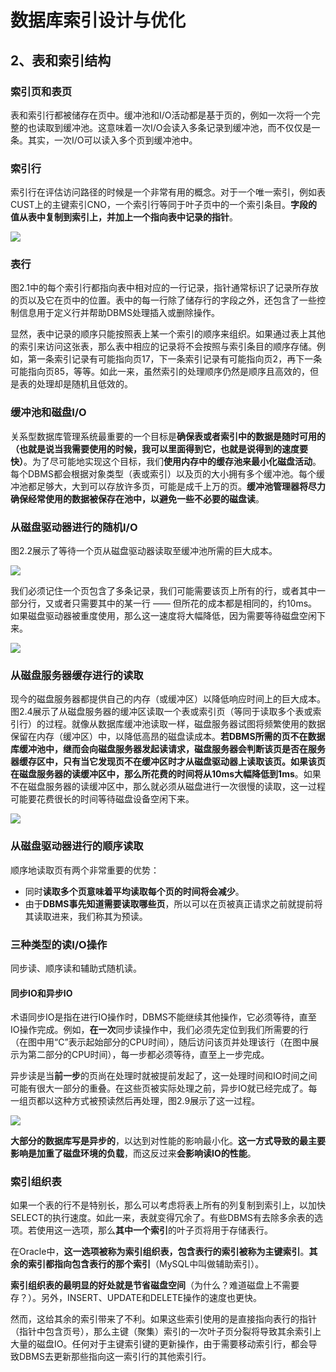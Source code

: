 # 数据库索引设计与优化

## 2、表和索引结构

### 索引页和表页

表和索引行都被储存在页中。缓冲池和I/O活动都是基于页的，例如一次将一个完整的也读取到缓冲池。这意味着一次I/O会读入多条记录到缓冲池，而不仅仅是一条。其实，一次I/O可以读入多个页到缓冲池中。

### 索引行

索引行在评估访问路径的时候是一个非常有用的概念。对于一个唯一索引，例如表CUST上的主键索引CNO，一个索引行等同于叶子页中的一个索引条目。**字段的值从表中复制到索引上，并加上一个指向表中记录的指针**。

![](http://oklbfi1yj.bkt.clouddn.com/%E6%95%B0%E6%8D%AE%E5%BA%93%E7%B4%A2%E5%BC%95%E8%AE%BE%E8%AE%A1%E4%B8%8E%E4%BC%98%E5%8C%96/1.png)

### 表行

图2.1中的每个索引行都指向表中相对应的一行记录，指针通常标识了记录所存放的页以及它在页中的位置。表中的每一行除了储存行的字段之外，还包含了一些控制信息用于定义行并帮助DBMS处理插入或删除操作。

显然，表中记录的顺序只能按照表上某一个索引的顺序来组织。如果通过表上其他的索引来访问这张表，那么表中相应的记录将不会按照与索引条目的顺序存储。例如，第一条索引记录有可能指向页17，下一条索引记录有可能指向页2，再下一条可能指向页85，等等。如此一来，虽然索引的处理顺序仍然是顺序且高效的，但是表的处理却是随机且低效的。

### 缓冲池和磁盘I/O

关系型数据库管理系统最重要的一个目标是**确保表或者索引中的数据是随时可用的（也就是说当我需要使用的时候，我可以里面得到它，也就是说得到的速度要快）**。为了尽可能地实现这个目标，我们**使用内存中的缓存池来最小化磁盘活动**。每个DBMS都会根据对象类型（表或索引）以及页的大小拥有多个缓冲池。每个缓冲池都足够大，大到可以存放许多页，可能是成千上万的页。**缓冲池管理器将尽力确保经常使用的数据被保存在池中，以避免一些不必要的磁盘读**。

### 从磁盘驱动器进行的随机I/O

图2.2展示了等待一个页从磁盘驱动器读取至缓冲池所需的巨大成本。

![](http://oklbfi1yj.bkt.clouddn.com/%E6%95%B0%E6%8D%AE%E5%BA%93%E7%B4%A2%E5%BC%95%E8%AE%BE%E8%AE%A1%E4%B8%8E%E4%BC%98%E5%8C%96/2.png)

我们必须记住一个页包含了多条记录，我们可能需要该页上所有的行，或者其中一部分行，又或者只需要其中的某一行 —— 但所花的成本都是相同的，约10ms。如果磁盘驱动器被重度使用，那么这一速度将大幅降低，因为需要等待磁盘空闲下来。

![](http://oklbfi1yj.bkt.clouddn.com/%E6%95%B0%E6%8D%AE%E5%BA%93%E7%B4%A2%E5%BC%95%E8%AE%BE%E8%AE%A1%E4%B8%8E%E4%BC%98%E5%8C%96/3.png)

### 从磁盘服务器缓存进行的读取

现今的磁盘服务器都提供自己的内存（或缓冲区）以降低响应时间上的巨大成本。图2.4展示了从磁盘服务器的缓冲区读取一个表或索引页（等同于读取多个表或索引行）的过程。就像从数据库缓冲池读取一样，磁盘服务器试图将频繁使用的数据保留在内存（缓冲区）中，以降低高昂的磁盘读成本。**若DBMS所需的页不在数据库缓冲池中，继而会向磁盘服务器发起读请求，磁盘服务器会判断该页是否在服务器缓存区中，只有当它发现页不在缓冲区时才从磁盘驱动器上读取该页。如果该页在磁盘服务器的读缓冲区中，那么所花费的时间将从10ms大幅降低到1ms**。如果不在磁盘服务器的读缓冲区中，那么就必须从磁盘进行一次很慢的读取，这一过程可能要花费很长的时间等待磁盘设备空闲下来。

![](http://oklbfi1yj.bkt.clouddn.com/%E6%95%B0%E6%8D%AE%E5%BA%93%E7%B4%A2%E5%BC%95%E8%AE%BE%E8%AE%A1%E4%B8%8E%E4%BC%98%E5%8C%96/4.png)

### 从磁盘驱动器进行的顺序读取

顺序地读取页有两个非常重要的优势：

- 同时**读取多个页意味着平均读取每个页的时间将会减少**。
- 由于**DBMS事先知道需要读取哪些页**，所以可以在页被真正请求之前就提前将其读取进来，我们称其为预读。

### 三种类型的读I/O操作

同步读、顺序读和辅助式随机读。

#### 同步IO和异步IO

术语同步IO是指在进行IO操作时，DBMS不能继续其他操作，它必须等待，直至IO操作完成。例如，**在一次**同步读操作中，我们必须先定位到我们所需要的行（在图中用“C”表示起始部分的CPU时间），随后访问该页并处理该行（在图中展示为第二部分的CPU时间），每一步都必须等待，直至上一步完成。

异步读是当**前一步**的页尚在处理时就被提前发起了，这一处理时间和IO时间之间可能有很大一部分的重叠。在这些页被实际处理之前，异步IO就已经完成了。每一组页都以这种方式被预读然后再处理，图2.9展示了这一过程。

![](http://oklbfi1yj.bkt.clouddn.com/%E6%95%B0%E6%8D%AE%E5%BA%93%E7%B4%A2%E5%BC%95%E8%AE%BE%E8%AE%A1%E4%B8%8E%E4%BC%98%E5%8C%96/5.png)

**大部分的数据库写是异步的**，以达到对性能的影响最小化。**这一方式导致的最主要影响是加重了磁盘环境的负载**，而这反过来**会影响读IO的性能**。

### 索引组织表

如果一个表的行不是特别长，那么可以考虑将表上所有的列复制到索引上，以加快SELECT的执行速度。如此一来，表就变得冗余了。有些DBMS有去除多余表的选项。若使用这一选项，那么**其中一个索引**的叶子页将用于存储表行。

在Oracle中，**这一选项被称为索引组织表，包含表行的索引被称为主键索引**。**其余的索引都指向包含表行的那个索引**（MySQL中叫做辅助索引）。

**索引组织表的最明显的好处就是节省磁盘空间**（为什么？难道磁盘上不需要存？）。另外，INSERT、UPDATE和DELETE操作的速度也更快。

然而，这给其余的索引带来了不利。如果这些索引使用的是直接指向表行的指针（指针中包含页号），那么主键（聚集）索引的一次叶子页分裂将导致其余索引上大量的磁盘IO。任何对于主键索引键的更新操作，由于需要移动索引行，都会导致DBMS去更新那些指向这一索引行的其他索引行。















